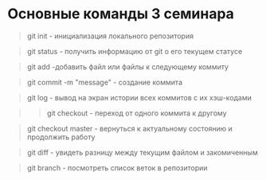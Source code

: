 # Основные команды 3 семинара

> git init - инициализация локального репозитория

> git status - получить информацию от git о его текущем статусе

> git add -добавить файл или файлы к следующему коммиту

> git commit -m "message" - создание коммита

> git log - вывод на экран истории всех коммитов с их хэш-кодами

>> git checkout - переход от одного коммита к другому

> git checkout master - вернуться к актуальному состоянию и продолжить работу

> git diff - увидеть разницу между текущим файлом и закомиченным

> git branch - посмотреть список веток в репозитории